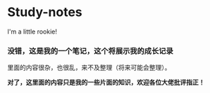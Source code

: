 # Study-notes

I'm a little rookie!

###  没错，这是我的一个笔记，这个将展示我的成长记录

里面的内容很杂，也很乱，来不及整理（将来可能会整理）。

**对了，这里面的内容只是我的一些片面的知识，欢迎各位大佬批评指正！**
